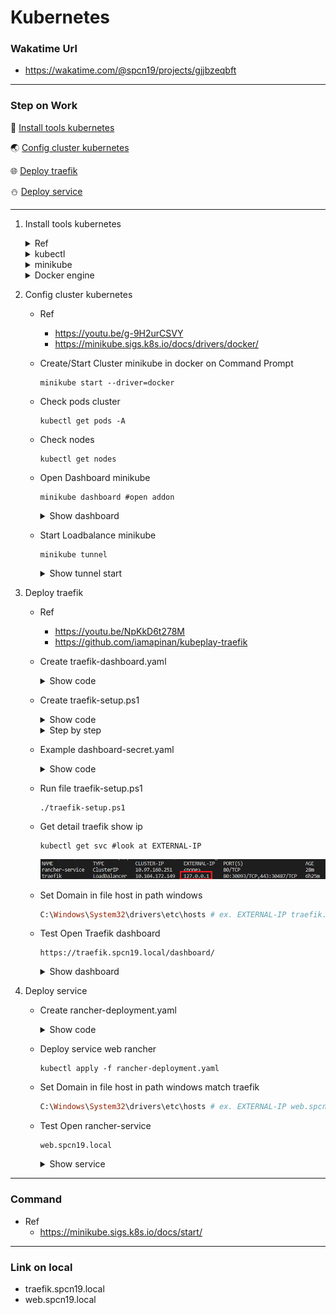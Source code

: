# Kubernetes
### Wakatime Url
  - https://wakatime.com/@spcn19/projects/gjjbzeqbft

---

### Step on Work
<div> 

:baby_bottle: [Install tools kubernetes](#install-tools)
</div>
<div>

:earth_asia: [Config cluster kubernetes](#Config-cluster)
</div>
<div>

:globe_with_meridians: [Deploy traefik](#deploy-traefik)
</div>
<div> 

:snowman: [Deploy service](#deploy-service)
</div>

---

1. Install tools kubernetes <a id="install-tools"></a>
    <details>
    <summary>Ref</summary>

    - https://youtu.be/g-9H2urCSVY

    </details>

    <details>
    <summary>kubectl</summary>

    - Ref
      - https://kubernetes.io/docs/tasks/tools/install-kubectl-windows/

    - download Kubectl.exe to path want

      ```
      curl.exe -LO "https://dl.k8s.io/release/v1.26.0/bin/windows/amd64/kubectl.exe"
      ```
      
    - Add Path to environment variable

      - Search environment
  
        ![](image/environment.png)

      - Click Environment Variables...

        ![](image/clickEnVa.png)

      - Select Path Click Edit

        ![](image/selectPath.png)

      - Click New
        
        ![](image/listPath.png)

      - Add Path that have kubectl.exe
      - Click OK
  
    - Test Kubectl enable 
      ```
      kubectl version --client
      ```

    </details>
    
    <details>
    <summary>minikube</summary>

    - Ref
      - https://minikube.sigs.k8s.io/docs/start/

    - download minikube.exe
      ```ruby
      New-Item -Path 'c:<path want to install>' -Name 'minikube' -ItemType Directory -Force #create folder minikube
      Invoke-WebRequest -OutFile 'c:<path want to install>\minikube\minikube.exe' -Uri 'https://github.com/kubernetes/minikube/releases/latest/download/minikube-windows-amd64.exe' -UseBasicParsing #download install to path
      ```

    - Add Path to environment variable run Admin
      ```ruby
      $oldPath = [Environment]::GetEnvironmentVariable('Path', [EnvironmentVariableTarget]::Machine)
      if ($oldPath.Split(';') -inotcontains 'C:<path folder minikube.exe>'){ `
      [Environment]::SetEnvironmentVariable('Path', $('{0};C:<path folder minikube.exe>' -f $oldPath), [EnvironmentVariableTarget]::Machine) `
      }
      ```
    - Restart Terminal

    </details>

    <details>
    <summary>Docker engine</summary>

    - Install linux ubuntu on windows
    - Install docker desktop
      - https://www.docker.com/products/docker-desktop/

    - Open docker desktop

    </details>

2. Config cluster kubernetes <a id="Config-cluster"></a>
   - Ref 
     - https://youtu.be/g-9H2urCSVY
     - https://minikube.sigs.k8s.io/docs/drivers/docker/

   - Create/Start Cluster minikube in docker on Command Prompt
     ```
     minikube start --driver=docker
     ```

   - Check pods cluster
     ```
     kubectl get pods -A
     ```
  
   - Check nodes 
     ```
     kubectl get nodes
     ```
   
   - Open Dashboard minikube
     ```
     minikube dashboard #open addon
     ```
     <details>
     <summary>Show dashboard</summary>

     ![](image/dashboard-minikube.png)

     </details>

   - Start Loadbalance minikube
     ```
     minikube tunnel
     ```
     <details>
     <summary>Show tunnel start</summary>

     ![](image/miniTunnel.png)

     </details>

3. Deploy traefik <a id="deploy-traefik"></a>
   - Ref
     - https://youtu.be/NpKkD6t278M
     - https://github.com/iamapinan/kubeplay-traefik

   - Create traefik-dashboard.yaml
     <details>
     <summary>Show code</summary>

      ```yaml
      apiVersion: traefik.containo.us/v1alpha1 #define api version is traefik.containo.us/v1alpha1 for revert proxy , load balance and auto set SSL/TLS option traefik
      kind: Middleware #define type object is Middleware for connect service
      metadata:
        name: traefik-basic-authen #define name object traefik-basic-authen
        namespace: spcn19 #define namespace want install traefik-basic-authen
      spec: #define spec in traefik-basic-authen
        basicAuth: #define secure for access to traefik
          secret: dashboard-auth-secret #define pod secure this is name dashboard-auth-secret
          removeHeader: true #set remove header for upspeed and up efficiency
      ---
      apiVersion: traefik.containo.us/v1alpha1
      kind: IngressRoute #define type object ingressRount for setup route
      metadata:
        name: traefik-dashboard
        namespace: spcn19 #define namespace want install traefik-dashboard
        annotations:
          kubernetes.io/ingress.class: traefik #define connect ingress this is traefik for set ingress
          traefik.ingress.kubernetes.io/router.middlewares: traefik-basic-authen #define middleware use in ingress by start from ingress.class
      spec: #define spec in traefik-dashboard
        entryPoints:
          - websecure #define entrypoints is websecure
        routes: #define route
          - match: Host(`traefik.spcn19.local`) && (PathPrefix(`/dashboard`) || PathPrefix(`/api`)) #define condition access traefik-dashboard
            kind: Rule #define type object is Rule for access
            middlewares: #define middleware before access service api@internal
              - name: traefik-basic-authen #use middleware name traefik-basic-authen authentication
                namespace: spcn19 #this run on space spcn19
            services: #services on Traefik
              - name: api@internal #name service
                kind: TraefikService #define type object is TraefikService for service api@internal
      ```

     </details>

   - Create traefik-setup.ps1
     <details>
     <summary>Show code</summary>

     ```ps1
     #powershell

     $KUBE_NAMESPACE = Read-Host -Prompt "Please enter namespace in file traefik-dashboard.yaml " #Enter name space same namespace in traefik-dashboard.yaml
     Write-Output "Traefik will install to $KUBE_NAMESPACE" 

     kubectl create namespace $KUBE_NAMESPACE #create namespace on cluster
     kubectl config set-context --current --namespace=$KUBE_NAMESPACE #set config on kube defalt namespace

     kubectl apply -f https://raw.githubusercontent.com/traefik/traefik/v2.9/docs/content/reference/dynamic-configuration/kubernetes-crd-definition-v1.yml #apply CRD define resource ingress middleware tls
     kubectl apply -f https://raw.githubusercontent.com/traefik/traefik/v2.9/docs/content/reference/dynamic-configuration/kubernetes-crd-rbac.yml #apply RBAC kubernetes define role for CRD

     if ( -Not (Get-Command scoop -ErrorAction Ignore)) { #check scoop already
        #install scoop
        $username = Read-Host -Prompt "Username " #Read Username computer

        Set-ExecutionPolicy RemoteSigned -Scope CurrentUser #allow powershell script use from internet and -Scope CurrentUser this is user present
        irm get.scoop.sh | iex #install scoop

        $env:Path -split ';' > $null #define environment
        $env:Path += ";C:\Users\$username\scoop\shims" > $null #define environment
     }

     if ( -Not (Get-Command helm -ErrorAction Ignore)) { #check helm already
        #install helm
        scoop install helm
     }

     helm repo add traefik https://traefik.github.io/charts # add repo traefik charts is traefik in helm
     helm repo update # update repo to make prepare install traefik charts
     helm install traefik traefik/traefik # Install traefik chart to make loadbalance and reverse Proxy 

     kubectl get svc -l app.kubernetes.io/name=traefik #Get service label name app.kubernetes.io/ name = traefik
     kubectl get po -l app.kubernetes.io/name=traefik #Get pod label name app.kubernetes.io/ name = traefik

     $UserTraefik = Read-Host -Prompt "Username Traefik " #Enter Username Login Traefik

     if ( -Not ("$UserTraefik" -eq " ")) { #Check emply value
        bash -c "htpasswd -nB $UserTraefik | tee auth-secret" #Create password to hash and secret of authenticat traefik
        kubectl create secret generic -n $KUBE_NAMESPACE dashboard-auth-secret --from-file=users=auth-secret -o yaml --dry-run=client | tee dashboard-secret.yaml
          #create kubernetes secure and create dashboard-secret.yaml
          # -n => namespace
          # --from-file=users=auth-secret => set secure from file auth-secret and use is key users
          # -o yaml => output file .yaml
          # --dry-run=client => create secure object not sent to kube API server but will check syntax and validation
        kubectl apply -f traefik-dashboard.yaml #Deploy traefik-dashboard.yaml for start traefik and dashboard
        kubectl apply -f dashboard-secret.yaml #Deploy dashboard-secret.yaml for start secure authentication traefik
        
        rm auth-secret #remove file auth-secret 
        rm dashboard-secret.yaml #remove file dashboard-secret.yaml
     }
     ```

     </details>

     <details>
     <summary>Step by step</summary>

     - Create namespace
       ```ps1
       kubectl create namespace <namespace> #create namespace on cluster
       kubectl config set-context --current --namespace=<namespace> #set config on kube defalt namespace
       ```

     - Deploy resource CRD and RBAC
       ```ps1
       kubectl apply -f https://raw.githubusercontent.com/traefik/traefik/v2.9/docs/content/reference/dynamic-configuration/kubernetes-crd-definition-v1.yml
       kubectl apply -f https://raw.githubusercontent.com/traefik/traefik/v2.9/docs/content/reference/dynamic-configuration/kubernetes-crd-rbac.yml 
       ```

     - Install helm
       ```ps1
       Set-ExecutionPolicy RemoteSigned -Scope CurrentUser
       irm get.scoop.sh | iex
       $env:Path -split ';' > $null
       $env:Path += ";C:\Users\<username>\scoop\shims" > $null
       scoop install helm
       ```

     - Install traefik charts
       ```ps1
       helm repo add traefik https://traefik.github.io/charts
       helm repo update
       helm install traefik traefik/traefik
       ```

     - Get traefik service and traefik pod
       ```ps1
       kubectl get svc -l app.kubernetes.io/name=traefik
       kubectl get po -l app.kubernetes.io/name=traefik
       ```

     - Create authenticat secret traefik dashboard
       ```ps1
       bash -c "htpasswd -nB <user login traefik> | tee auth-secret"
       kubectl create secret generic -n <namespace> dashboard-auth-secret --from-file=users=auth-secret -o yaml --dry-run=client | tee dashboard-secret.yaml
       ```

     - Deploy secret traefik and traefik dashboard
       ```ps1
       kubectl apply -f traefik-dashboard.yaml
       kubectl apply -f dashboard-secret.yaml
       ```

     </details>

   - Example dashboard-secret.yaml 
     <details>
     <summary>Show code</summary>

      ```yaml
      apiVersion: v1
      data:
        users: "" #genarate hash by kubectl create secret generic
      kind: Secret #define type object is Secret for authentication
      metadata:
        creationTimestamp: null
        name: dashboard-auth-secret
        namespace: "" #match Traefik in here genarate by powershell user enter namespace
      ```

     </details>

   - Run file traefik-setup.ps1
     ```
     ./traefik-setup.ps1
     ```

   - Get detail traefik show ip
     ```
     kubectl get svc #look at EXTERNAL-IP
     ```
     ![](image/External_IP.png)

   - Set Domain in file host in path windows
     ```ruby
     C:\Windows\System32\drivers\etc\hosts # ex. EXTERNAL-IP traefik.spcn19.local
     ```

   - Test Open Traefik dashboard
     ```
     https://traefik.spcn19.local/dashboard/
     ```
     <details>
     <summary>Show dashboard</summary>

     ![](image/dashboard-t5k.png)

     </details>

4. Deploy service <a id="deploy-service"></a>
   - Create rancher-deployment.yaml
     <details>
     <summary>Show code</summary>
     
     ```yaml
      apiVersion: apps/v1 #define apiVersion is apps/v1
      kind: Deployment #define type object is deployment for create pod replicas and rolling update
      metadata: #define metadata for deployment
        name: rancher-deployment #define name object is rancher-deployment
        namespace: spcn19 #define namespace want install rancher-deployment
      spec:
        replicas: 1 #define node cluster want create pod
        selector: #define selector pod
          matchLabels: #define match label pod to deployment
            app: rancher #define label pod want create on deployment
        template: #define template create container
          metadata:
            labels:
              app: rancher #create on deployment matchLabels is app: rancher
          spec: #spec on pod
            containers: #create container
            - name: rancher #name container
              image: rancher/hello-world #image container
              ports: #define port need for container
              - containerPort: 80 #port 80
      ---
      apiVersion: v1
      kind: Service #define type object is Service for loadbalance
      metadata: 
        name: rancher-service
        labels:
          name: rancher-service
        namespace: spcn19 #run on namespace spcn19
      spec: #define service for access pod
        selector: #define selector pod match service will loadbalance
          app: rancher #label match pod label app: rancher => rancher-deployment
        ports:
        - name: http #name port
          port: 80 #port service running on host
          protocol: TCP #protocal that the service use
          targetPort: 80 #port that container use
      ---
      apiVersion: traefik.containo.us/v1alpha1 #define api version is traefik.containo.us/v1alpha1 for revert proxy , load balance and auto set SSL/TLS option traefik
      kind: IngressRoute #define type object ingressRount for setup route
      metadata:
        name: service-ingress
        namespace: spcn19
      spec:
        entryPoints:
          - web #http
          - websecure #https
        routes:
        - match: Host(`web.spcn19.local`) #access on url
          kind: Rule #define type object is Rule for access
          services: #define service want access
          - name: rancher-service #define service want access name rancher-service
            port: 80 #define port accesss on port 80
     ```

     </details>
   - Deploy service web rancher
     ```
     kubectl apply -f rancher-deployment.yaml
     ```
   
   - Set Domain in file host in path windows match traefik
     ```ruby
     C:\Windows\System32\drivers\etc\hosts # ex. EXTERNAL-IP web.spcn19.local 
     ```

   - Test Open rancher-service
     ```
     web.spcn19.local 
     ```
     <details>
     <summary>Show service</summary>

     ![](image/web_spcn19local.png) 

     </details>

---

### Command 
 - Ref 
   - https://minikube.sigs.k8s.io/docs/start/

---

### Link on local
 - traefik.spcn19.local
 - web.spcn19.local 

